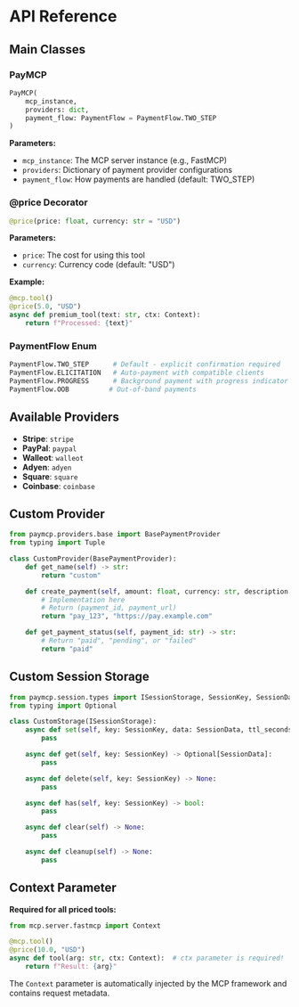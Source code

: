 # API Reference

## Main Classes

### PayMCP

```python
PayMCP(
    mcp_instance,
    providers: dict,
    payment_flow: PaymentFlow = PaymentFlow.TWO_STEP
)
```

**Parameters:**
- `mcp_instance`: The MCP server instance (e.g., FastMCP)
- `providers`: Dictionary of payment provider configurations
- `payment_flow`: How payments are handled (default: TWO_STEP)

### @price Decorator

```python
@price(price: float, currency: str = "USD")
```

**Parameters:**
- `price`: The cost for using this tool
- `currency`: Currency code (default: "USD")

**Example:**
```python
@mcp.tool()
@price(5.0, "USD")
async def premium_tool(text: str, ctx: Context):
    return f"Processed: {text}"
```

### PaymentFlow Enum

```python
PaymentFlow.TWO_STEP      # Default - explicit confirmation required
PaymentFlow.ELICITATION   # Auto-payment with compatible clients
PaymentFlow.PROGRESS      # Background payment with progress indicator
PaymentFlow.OOB          # Out-of-band payments
```

## Available Providers

- **Stripe**: `stripe`
- **PayPal**: `paypal`
- **Walleot**: `walleot`
- **Adyen**: `adyen`
- **Square**: `square`
- **Coinbase**: `coinbase`

## Custom Provider

```python
from paymcp.providers.base import BasePaymentProvider
from typing import Tuple

class CustomProvider(BasePaymentProvider):
    def get_name(self) -> str:
        return "custom"

    def create_payment(self, amount: float, currency: str, description: str) -> Tuple[str, str]:
        # Implementation here
        # Return (payment_id, payment_url)
        return "pay_123", "https://pay.example.com"

    def get_payment_status(self, payment_id: str) -> str:
        # Return "paid", "pending", or "failed"
        return "paid"
```

## Custom Session Storage

```python
from paymcp.session.types import ISessionStorage, SessionKey, SessionData
from typing import Optional

class CustomStorage(ISessionStorage):
    async def set(self, key: SessionKey, data: SessionData, ttl_seconds: Optional[int] = None) -> None:
        pass

    async def get(self, key: SessionKey) -> Optional[SessionData]:
        pass

    async def delete(self, key: SessionKey) -> None:
        pass

    async def has(self, key: SessionKey) -> bool:
        pass

    async def clear(self) -> None:
        pass

    async def cleanup(self) -> None:
        pass
```

## Context Parameter

**Required for all priced tools:**

```python
from mcp.server.fastmcp import Context

@mcp.tool()
@price(10.0, "USD")
async def tool(arg: str, ctx: Context):  # ctx parameter is required!
    return f"Result: {arg}"
```

The `Context` parameter is automatically injected by the MCP framework and contains request metadata.